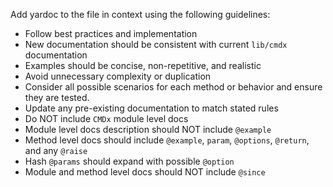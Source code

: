 Add yardoc to the file in context using the following guidelines:

- Follow best practices and implementation
- New documentation should be consistent with current `lib/cmdx` documentation
- Examples should be concise, non-repetitive, and realistic
- Avoid unnecessary complexity or duplication
- Consider all possible scenarios for each method or behavior and ensure they are tested.
- Update any pre-existing documentation to match stated rules
- Do NOT include `CMDx` module level docs
- Module level docs description should NOT include `@example`
- Method level docs should include `@example`, `param`, `@options`, `@return`, and any `@raise`
- Hash `@params` should expand with possible `@option`
- Module and method level docs should NOT include `@since`
